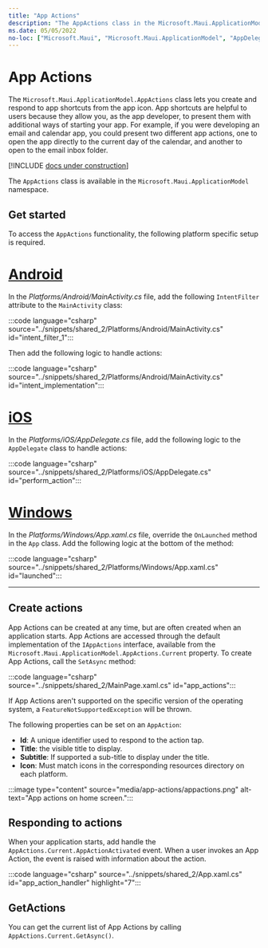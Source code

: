 ```yaml
---
title: "App Actions"
description: "The AppActions class in the Microsoft.Maui.ApplicationModel namespace lets you create and respond to app shortcuts from the app icon."
ms.date: 05/05/2022
no-loc: ["Microsoft.Maui", "Microsoft.Maui.ApplicationModel", "AppDelegate.cs", "AppActions", "Platforms/Android/MainActivity.cs", "Platforms/iOS/AppDelegate.cs", "Platforms/Windows/App.xaml.cs", "Id", "Title", "Subtitle", "Icon"]
---
```


# App Actions

The `Microsoft.Maui.ApplicationModel.AppActions` class lets you create and respond to app shortcuts from the app icon. App shortcuts are helpful to users because they allow you, as the app developer, to present them with additional ways of starting your app. For example, if you were developing an email and calendar app, you could present two different app actions, one to open the app directly to the current day of the calendar, and another to open to the email inbox folder.

[!INCLUDE [docs under construction](~/includes/preview-note.md)]

The `AppActions` class is available in the `Microsoft.Maui.ApplicationModel` namespace.

## Get started

To access the `AppActions` functionality, the following platform specific setup is required.

<!-- markdownlint-disable MD025 -->

# [Android](#tab/android)

In the _Platforms/Android/MainActivity.cs_ file, add the following `IntentFilter` attribute to the `MainActivity` class:

:::code language="csharp" source="../snippets/shared_2/Platforms/Android/MainActivity.cs" id="intent_filter_1":::

Then add the following logic to handle actions:

:::code language="csharp" source="../snippets/shared_2/Platforms/Android/MainActivity.cs" id="intent_implementation":::

# [iOS](#tab/ios)

In the _Platforms/iOS/AppDelegate.cs_ file, add the following logic to the `AppDelegate` class to handle actions:

:::code language="csharp" source="../snippets/shared_2/Platforms/iOS/AppDelegate.cs" id="perform_action":::

# [Windows](#tab/windows)

In the _Platforms/Windows/App.xaml.cs_ file, override the `OnLaunched` method in the `App` class. Add the following logic at the bottom of the method:

:::code language="csharp" source="../snippets/shared_2/Platforms/Windows/App.xaml.cs" id="launched":::

-----

<!-- markdownlint-enable MD025 -->

## Create actions

App Actions can be created at any time, but are often created when an application starts. App Actions are accessed through the default implementation of the `IAppActions` interface, available from the `Microsoft.Maui.ApplicationModel.AppActions.Current` property. To create App Actions, call the `SetAsync` method:

:::code language="csharp" source="../snippets/shared_2/MainPage.xaml.cs" id="app_actions":::

If App Actions aren't supported on the specific version of the operating system, a `FeatureNotSupportedException` will be thrown.

The following properties can be set on an `AppAction`:

- **Id**: A unique identifier used to respond to the action tap.
- **Title**: the visible title to display.
- **Subtitle**: If supported a sub-title to display under the title.
- **Icon**: Must match icons in the corresponding resources directory on each platform.

:::image type="content" source="media/app-actions/appactions.png" alt-text="App actions on home screen.":::

## Responding to actions

When your application starts, add handle the `AppActions.Current.AppActionActivated` event. When a user invokes an App Action, the event is raised with information about the action.

:::code language="csharp" source="../snippets/shared_2/App.xaml.cs" id="app_action_handler" highlight="7":::

## GetActions

You can get the current list of App Actions by calling `AppActions.Current.GetAsync()`.
